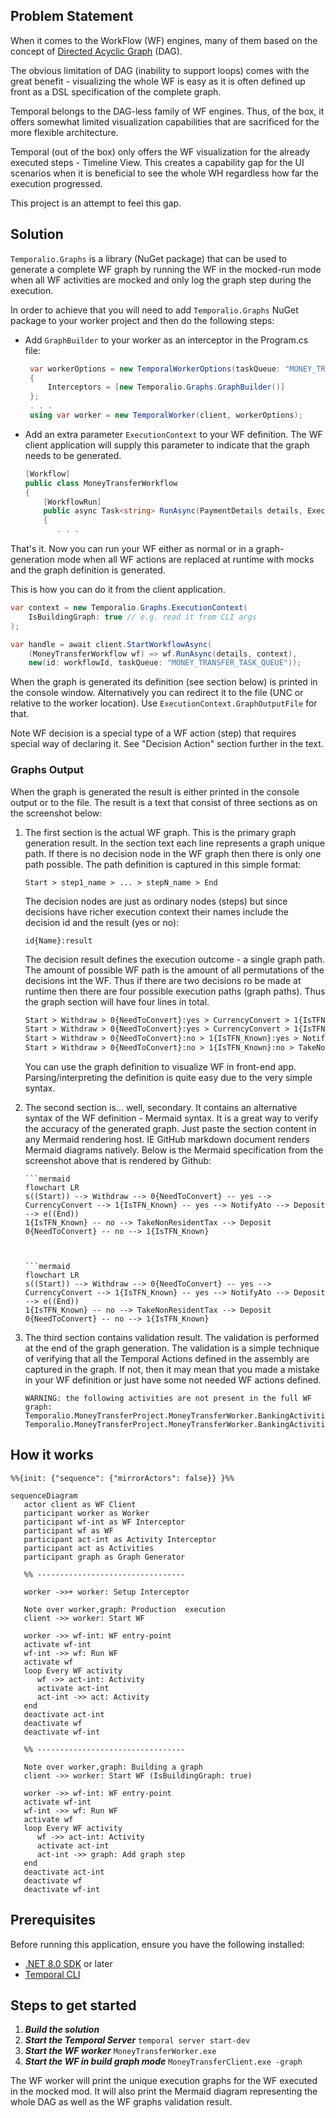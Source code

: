 ## Problem Statement

When it comes to the WorkFlow (WF) engines, many of them based on the concept of [Directed Acyclic Graph](https://en.wikipedia.org/wiki/Directed_acyclic_graph) (DAG). 

The obvious limitation of DAG (inability to support loops) comes with the great benefit - visualizing the whole WF is easy as it is often defined up front as a DSL specification of the complete graph.

Temporal belongs to the DAG-less family of WF engines. Thus, of the box, it offers somewhat limited visualization capabilities that are sacrificed for the more flexible architecture.  

Temporal (out of the box) only offers the WF visualization for the already executed steps - Timeline View. This creates a capability gap for the UI scenarios when it is beneficial to see the whole WH regardless how far the execution progressed.

This project is an attempt to feel this gap.

## Solution

`Temporalio.Graphs` is a library (NuGet package) that can be used to generate a complete WF graph by running the WF in the mocked-run mode when all WF activities are mocked and only log the graph step during the execution.

In order to achieve that you will need to add `Temporalio.Graphs` NuGet package to your worker project and then do the following steps:

- Add `GraphBuilder` to your worker as an interceptor in the Program.cs file:
  ```c#
   var workerOptions = new TemporalWorkerOptions(taskQueue: "MONEY_TRANSFER_TASK_QUEUE")
   {
       Interceptors = [new Temporalio.Graphs.GraphBuilder()]
   };
   . . .
   using var worker = new TemporalWorker(client, workerOptions);
  ```

- Add an extra parameter `ExecutionContext` to your WF definition. The WF client application will supply this parameter to indicate that the graph needs to be generated. 
  ```C#
  [Workflow]
  public class MoneyTransferWorkflow
  {
      [WorkflowRun]
      public async Task<string> RunAsync(PaymentDetails details, ExecutionContext context)
      {
         . . .
  ```

That's it. Now you can run your WF either as normal or in a graph-generation mode when all WF actions are replaced at runtime with mocks and the graph definition is generated. 

This is how you can do it from the client application.

```c#
var context = new Temporalio.Graphs.ExecutionContext(
    IsBuildingGraph: true // e.g. read it from CLI args
);

var handle = await client.StartWorkflowAsync(
    (MoneyTransferWorkflow wf) => wf.RunAsync(details, context),
    new(id: workflowId, taskQueue: "MONEY_TRANSFER_TASK_QUEUE"));
```

When the graph is generated its definition (see section below) is printed in the console window. Alternatively you can redirect it to the file (UNC or relative to the worker location). Use `ExecutionContext.GraphOutputFile` for that.  

Note WF decision is a special type of a WF action (step) that requires special way of declaring it. See "Decision Action" section further in the text.

### Graphs Output

When the graph is generated the result is either printed in the console output or to the file. The result is a text that consist of three sections as on the screenshot below:


1. The first section is the actual WF graph. This is the primary graph generation result. In the section text each line represents a graph unique path. If there is no decision node in the WF graph then there is only one path possible. The path definition is captured in this simple format:

   ```
   Start > step1_name > ... > stepN_name > End
   ```

   The decision nodes are just as ordinary nodes (steps) but since decisions have richer execution context their names include the decision id and the result (yes or no):
   
   ```
   id{Name}:result
   ```

   The decision result defines the execution outcome - a single graph path. The amount of possible WF path is the amount of all permutations of the decisions int the WF. Thus if there are two decisions ro be made at runtime then there are four possible execution paths (graph paths). Thus the graph section will have four lines in total. 

   ```txt
   Start > Withdraw > 0{NeedToConvert}:yes > CurrencyConvert > 1{IsTFN_Known}:yes > NotifyAto > Deposit > End
   Start > Withdraw > 0{NeedToConvert}:yes > CurrencyConvert > 1{IsTFN_Known}:no > TakeNonResidentTax > Deposit > End
   Start > Withdraw > 0{NeedToConvert}:no > 1{IsTFN_Known}:yes > NotifyAto > Deposit > End
   Start > Withdraw > 0{NeedToConvert}:no > 1{IsTFN_Known}:no > TakeNonResidentTax > Deposit > End
   ```

   You can use the graph definition to visualize WF in front-end app. Parsing/interpreting the definition is quite easy due to the very simple syntax.

2. The second section is... well, secondary. It contains an alternative syntax of the WF definition -  Mermaid syntax. It is a great way to verify the accuracy of the generated graph. Just paste the section content in any Mermaid rendering host. IE GitHub markdown document renders Mermaid diagrams natively. Below is the Mermaid specification from the screenshot above that is rendered by Github: 

   ```
   ```mermaid
   flowchart LR
   s((Start)) --> Withdraw --> 0{NeedToConvert} -- yes --> CurrencyConvert --> 1{IsTFN_Known} -- yes --> NotifyAto --> Deposit --> e((End))
   1{IsTFN_Known} -- no --> TakeNonResidentTax --> Deposit
   0{NeedToConvert} -- no --> 1{IsTFN_Known}
   
   ``` 
   ```


   ```mermaid
   flowchart LR
   s((Start)) --> Withdraw --> 0{NeedToConvert} -- yes --> CurrencyConvert --> 1{IsTFN_Known} -- yes --> NotifyAto --> Deposit --> e((End))
   1{IsTFN_Known} -- no --> TakeNonResidentTax --> Deposit
   0{NeedToConvert} -- no --> 1{IsTFN_Known}
   ```

3. The third section contains validation result. The validation is performed at the end of the graph generation. The validation is a simple technique of verifying that all the Temporal Actions defined in the assembly are captured in the graph. If not, then it may mean that you made a mistake in your WF definition or just have some not needed WF actions defined.

   ```
   WARNING: the following activities are not present in the full WF graph:
   Temporalio.MoneyTransferProject.MoneyTransferWorker.BankingActivities.RefundAsync,
   Temporalio.MoneyTransferProject.MoneyTransferWorker.BankingActivities.DeliberatelyAbandonedActivityAsync
   ```

## How it works

```mermaid
%%{init: {"sequence": {"mirrorActors": false}} }%%

sequenceDiagram
   actor client as WF Client
   participant worker as Worker
   participant wf-int as WF Interceptor
   participant wf as WF
   participant act-int as Activity Interceptor
   participant act as Activities
   participant graph as Graph Generator

   %% ---------------------------------

   worker ->>+ worker: Setup Interceptor
   
   Note over worker,graph: Production  execution
   client ->> worker: Start WF 
   
   worker ->> wf-int: WF entry-point 
   activate wf-int
   wf-int ->> wf: Run WF
   activate wf
   loop Every WF activity
      wf ->> act-int: Activity 
      activate act-int
      act-int ->> act: Activity 
   end
   deactivate act-int
   deactivate wf
   deactivate wf-int

   %% ---------------------------------

   Note over worker,graph: Building a graph
   client ->> worker: Start WF (IsBuildingGraph: true)

   worker ->> wf-int: WF entry-point 
   activate wf-int
   wf-int ->> wf: Run WF
   activate wf
   loop Every WF activity
      wf ->> act-int: Activity 
      activate act-int
      act-int ->> graph: Add graph step 
   end
   deactivate act-int
   deactivate wf
   deactivate wf-int
```

## Prerequisites

Before running this application, ensure you have the following installed:

* [.NET 8.0 SDK](https://dotnet.microsoft.com/en-us/download/dotnet/8.0) or later
* [Temporal CLI](https://learn.temporal.io/getting_started/dotnet/dev_environment/)

## Steps to get started

1. _**Build the solution**_
2. _**Start the Temporal Server**_
   `temporal server start-dev`
3. _**Start the WF worker**_
   `MoneyTransferWorker.exe`
4. _**Start the WF in build graph mode**_
   `MoneyTransferClient.exe -graph`

The WF worker will print the unique execution graphs for the WF executed in the mocked mod. It will also print the Mermaid diagram representing the whole DAG as well as the WF graphs validation result.
